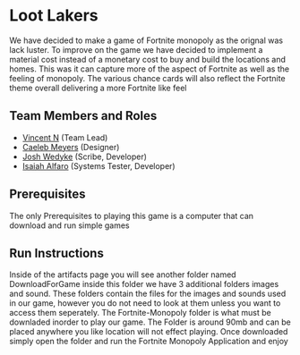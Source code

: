 # Loot Lakers

We have decided to make a game of Fortnite monopoly as the orignal was lack luster. To improve on the game we have decided to implement a material cost instead of a monetary cost to buy and build the locations and homes. This was it can capture more of the aspect of Fortnite as well as the feeling of monopoly. The various chance cards will also reflect the Fortnite theme overall delivering a more Fortnite like feel

## Team Members and Roles

* [Vincent N](https://github.com/Vincent-Nittolo/CIS350-HW2-Nittolo/tree/main) (Team Lead)
* [Caeleb Meyers](https://github.com/C-Stryke/CIS350-HW2-Meyers) (Designer)
* [Josh Wedyke](https://github.com/wedykej/CIS350-HW2-Wedyke) (Scribe, Developer)
* [Isaiah Alfaro](https://github.com/axvro/CIS350-HW2-Alfaro) (Systems Tester, Developer)

## Prerequisites
The only Prerequisites to playing this game is a computer that can download and run simple games
## Run Instructions
Inside of the artifacts page you will see another folder named DownloadForGame inside this folder we have 3 additional folders images and sound. These folders contain the files for the images and sounds used in our game, however you do not need to look at them unless you want to access them seperately. The Fortnite-Monopoly folder is what must be downladed inorder to play our game. The Folder is around 90mb and can be placed anywhere you like location will not effect playing. Once downloaded simply open the folder and run the Fortnite Monopoly Application and enjoy
